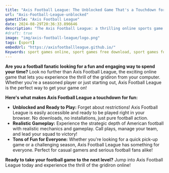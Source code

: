 ```yaml
---
title: "Axis Football League: The Unblocked Game That's a Touchdown for Fun! 🏈"
url: "Axis-Football-League-unblocked"
gametitle: "Axis Football League"
date: 2024-08-29T20:36:33.896646
description: "The Axis Football League: a thrilling online sports game perfect for casual and hardcore football fans! Enjoy unblocked gameplay, realistic features, and hours of fun."
#draft: true
image: "img/axis-football-league/logo.png"
tags: [sport]
embedUrl: "https://axisfootballleague.github.io/"
Keywords: sport games online, sport games free download, sport games for kids, sports games free, axis football unblocked, axis football league, tyrone, axis football league unblocked 6969, axis football 2023, axis football 23, axis football 2022, axis games, axis football 2021, classroom6x
---
```


**Are you a football fanatic looking for a fun and engaging way to spend your time?** Look no further than Axis Football League, the exciting online game that lets you experience the thrill of the gridiron from your computer.  Whether you're a seasoned player or just starting out, Axis Football League is the perfect way to get your game on!

**Here's what makes Axis Football League a touchdown for fun:**

* **Unblocked and Ready to Play:**  Forget about restrictions! Axis Football League is easily accessible and ready to be played right in your browser. No downloads, no installations, just pure football action.
* **Realistic Gameplay:**  Experience the strategic depth of American football with realistic mechanics and gameplay.  Call plays, manage your team, and lead your squad to victory!
* **Tons of Fun for Everyone:**  Whether you're looking for a quick pick-up game or a challenging season, Axis Football League has something for everyone. Perfect for casual gamers and serious football fans alike!

**Ready to take your football game to the next level?** Jump into Axis Football League today and experience the thrill of the gridiron online!
